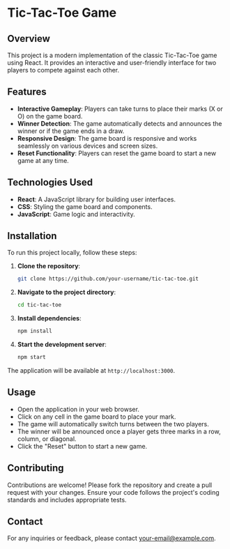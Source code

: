 # Tic-Tac-Toe Game

## Overview

This project is a modern implementation of the classic Tic-Tac-Toe game using React. It provides an interactive and user-friendly interface for two players to compete against each other.

## Features

- **Interactive Gameplay**: Players can take turns to place their marks (X or O) on the game board.
- **Winner Detection**: The game automatically detects and announces the winner or if the game ends in a draw.
- **Responsive Design**: The game board is responsive and works seamlessly on various devices and screen sizes.
- **Reset Functionality**: Players can reset the game board to start a new game at any time.

## Technologies Used

- **React**: A JavaScript library for building user interfaces.
- **CSS**: Styling the game board and components.
- **JavaScript**: Game logic and interactivity.

## Installation

To run this project locally, follow these steps:

1. **Clone the repository**:
    ```bash
    git clone https://github.com/your-username/tic-tac-toe.git
    ```

2. **Navigate to the project directory**:
    ```bash
    cd tic-tac-toe
    ```

3. **Install dependencies**:
    ```bash
    npm install
    ```

4. **Start the development server**:
    ```bash
    npm start
    ```

The application will be available at `http://localhost:3000`.

## Usage

- Open the application in your web browser.
- Click on any cell in the game board to place your mark.
- The game will automatically switch turns between the two players.
- The winner will be announced once a player gets three marks in a row, column, or diagonal.
- Click the "Reset" button to start a new game.

## Contributing

Contributions are welcome! Please fork the repository and create a pull request with your changes. Ensure your code follows the project's coding standards and includes appropriate tests.

## Contact

For any inquiries or feedback, please contact [your-email@example.com](mailto:asad.samo549@gmail.com).
